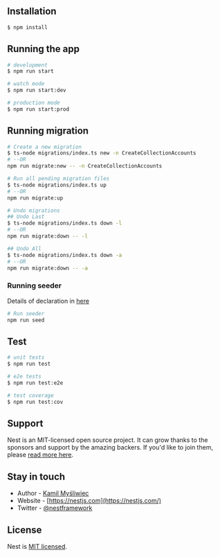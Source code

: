 
## Installation

```bash
$ npm install
```

## Running the app

```bash
# development
$ npm run start

# watch mode
$ npm run start:dev

# production mode
$ npm run start:prod
```

## Running migration

```bash
# Create a new migration
$ ts-node migrations/index.ts new -n CreateCollectionAccounts
# --OR
npm run migrate:new -- -n CreateCollectionAccounts

# Run all pending migration files
$ ts-node migrations/index.ts up
# --OR
npm run migrate:up

# Undo migrations
## Undo Last
$ ts-node migrations/index.ts down -l
# --OR
npm run migrate:down -- -l

## Undo All
$ ts-node migrations/index.ts down -a
# --OR
npm run migrate:down -- -a

```

### Running seeder
Details of declaration in [here](https://github.com/edwardanthony/nestjs-seeder)
```bash
# Run seeder
npm run seed

```

## Test

```bash
# unit tests
$ npm run test

# e2e tests
$ npm run test:e2e

# test coverage
$ npm run test:cov
```

## Support

Nest is an MIT-licensed open source project. It can grow thanks to the sponsors and support by the amazing backers. If you'd like to join them, please [read more here](https://docs.nestjs.com/support).

## Stay in touch

- Author - [Kamil Myśliwiec](https://kamilmysliwiec.com)
- Website - [https://nestjs.com](https://nestjs.com/)
- Twitter - [@nestframework](https://twitter.com/nestframework)

## License

Nest is [MIT licensed](LICENSE).
